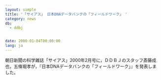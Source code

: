 ```yaml
---
layout: simple
title: '「サイアス」 日本DNAデータバンクの「フィールドワーク」　'
category: news
db:
  - ddbj


date: 2000-01-04T00:00:00
lang: ja
---
```


朝日新聞の科学雑誌「サイアス」2000年2月号に，ＤＤＢＪのスタッフ斎藤成也，五條堀孝が，『日本DNAデータバンクの「フィールドワーク」』を発表しました。
